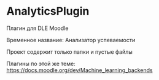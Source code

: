 # AnalyticsPlugin
Плагин для DLE Moodle

Временное название: Анализатор успеваемости

Проект содержит только папки и пустые файлы

Плагины по этой же теме: https://docs.moodle.org/dev/Machine_learning_backends
